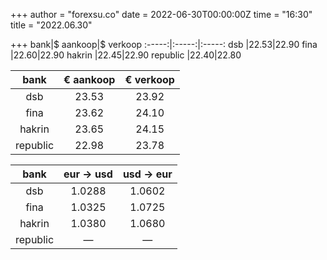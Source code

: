 +++
author = "forexsu.co"
date = 2022-06-30T00:00:00Z
time = "16:30"
title = "2022.06.30"

+++
bank|$ aankoop|$ verkoop
:-----:|:-----:|:-----:
dsb  |22.53|22.90
fina  |22.60|22.90
hakrin  |22.45|22.90
republic  |22.40|22.80

bank|€ aankoop|€ verkoop
:-----:|:-----:|:-----:
dsb  |23.53|23.92
fina  |23.62|24.10
hakrin  |23.65|24.15
republic  |22.98|23.78

bank|eur → usd|usd → eur
:-----:|:-----:|:-----:
dsb  |1.0288|1.0602
fina  |1.0325|1.0725
hakrin  |1.0380|1.0680
republic  |—|—

